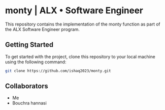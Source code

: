 # monty | ALX • Software Engineer
This repository contains the implementation of the monty function as part of the ALX Software Engineer program.

## Getting Started

To get started with the project, clone this repository to your local machine using the following command:

```bash
git clone https://github.com/ishaq2023/monty.git
```
## Collaborators

- Me
- Bouchra hannasi
